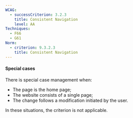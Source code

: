 ```yaml
---
WCAG:
  - successCriterion: 3.2.3
    title: Consistent Navigation
    level: AA
Techniques:
  - F66
  - G61
Norm:
  - criterion: 9.3.2.3
    title: Consistent Navigation
---
```


#### Special cases

There is special case management when:

- The page is the home page;
- The website consists of a single page;
- The change follows a modification initiated by the user.

In these situations, the criterion is not applicable.
